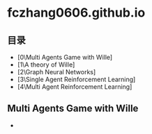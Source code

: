# fczhang0606.github.io

## 目录
-  [0\Multi Agents Game with  Wille]
-  [1\A theory of Wille]
-  [2\Graph Neural Networks]
-  [3\Single Agent Reinforcement Learning]
-  [4\Multi Agent Reinforcement Learning]

## Multi Agents Game with  Wille
- []()

